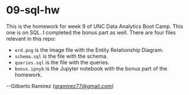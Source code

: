 # 09-sql-hw

This is the homework for week 9 of UNC Data Analytics Boot Camp. This one is on SQL. I completed the bonus part as well. There are four files relevant in this repo:
* `erd.png` is the image file with the Entity Relationship Diagram.
* `schema.sql` is the file with the schema.
* `queries.sql` is the file with the queries.
* `bonus.ipnyb` is the Jupyter notebook with the bonus part of the homework.

--Gilberto Ramirez (gramirez77@gmail.com)
